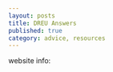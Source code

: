 ```yaml
---
layout: posts
title: DREU Answers
published: true
category: advice, resources
---
```


website info: